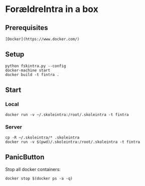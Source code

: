 # ForældreIntra in a box

## Prerequisites

    [Docker](https://www.docker.com/)

## Setup

    python fskintra.py --config
    docker-machine start
    docker build -t fintra .

## Start

### Local

    docker run -v ~/.skoleintra:/root/.skoleintra -t fintra

### Server

    cp -R ~/.skoleintra/* .skoleintra
    docker run -v $(pwd)/.skoleintra:/root/.skoleintra -t fintra

## PanicButton

Stop all docker containers:

    docker stop $(docker ps -a -q)
